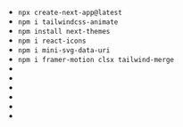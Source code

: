 - `npx create-next-app@latest`
- `npm i tailwindcss-animate`
- `npm install next-themes`
- `npm i react-icons`
- `npm i mini-svg-data-uri`
- `npm i framer-motion clsx tailwind-merge`
- 
- 
- 
- 
- 
- 

